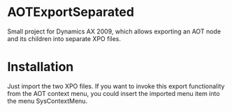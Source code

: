 AOTExportSeparated
==================

Small project for Dynamics AX 2009, which allows exporting an AOT node and
its children into separate XPO files.


Installation
============

Just import the two XPO files. If you want to invoke this export
functionality from the AOT context menu, you could insert the imported menu
item into the menu SysContextMenu.
